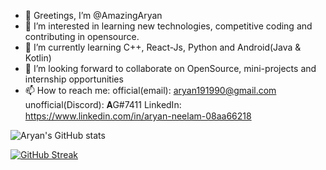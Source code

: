 - 👋 Greetings, I’m @AmazingAryan
- 👀 I’m interested in learning new technologies, competitive coding and contributing in opensource.
- 🌱 I’m currently learning C++, React-Js, Python and Android(Java & Kotlin)
- 💞️ I’m looking forward to collaborate on OpenSource, mini-projects and internship opportunities
- 📫 How to reach me: official(email): aryan191990@gmail.com
                      unofficial(Discord): 𝐀G#7411
                      LinkedIn: https://www.linkedin.com/in/aryan-neelam-08aa66218

<!---
AmazingAryan/AmazingAryan is a ✨ special ✨ repository because its `README.md` (this file) appears on your GitHub profile.
You can click the Preview link to take a look at your changes.
--->

![Aryan's GitHub stats](https://github-readme-stats.vercel.app/api?username=AmazingAryan&show_icons=true&theme=algolia)



[![GitHub Streak](https://github-readme-streak-stats.herokuapp.com?user=AmazingAryan&theme=algolia)](https://git.io/streak-stats)

